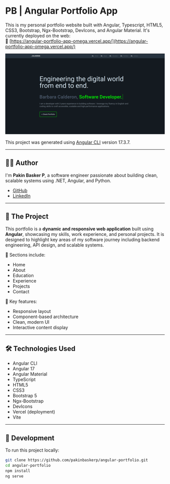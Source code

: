 # PB | Angular Portfolio App

This is my personal portfolio website built with Angular, Typescript, HTML5, CSS3, Bootstrap, Ngx-Bootstrap, DevIcons, and Angular Material. It's currently deployed on the web:  
🔗 [https://angular-portfolio-app-omega.vercel.app/](https://angular-portfolio-app-omega.vercel.app/)

![Pakin Basker Portfolio Screenshot](portfolio.png)

This project was generated using [Angular CLI](https://github.com/angular/angular-cli) version 17.3.7.

---

## 👨‍💻 Author

I'm **Pakin Basker P**, a software engineer passionate about building clean, scalable systems using .NET, Angular, and Python.

- [GitHub](https://github.com/pakinbaskerp)
- [LinkedIn](https://www.linkedin.com/in/pakin-basker-p-69b05b232)

---

## 🚀 The Project

This portfolio is a **dynamic and responsive web application** built using **Angular**, showcasing my skills, work experience, and personal projects. It is designed to highlight key areas of my software journey including backend engineering, API design, and scalable systems.

📁 Sections include:
- Home  
- About  
- Education  
- Experience  
- Projects  
- Contact  

🎯 Key features:
- Responsive layout
- Component-based architecture
- Clean, modern UI
- Interactive content display

---

## 🛠️ Technologies Used

- Angular CLI
- Angular 17
- Angular Material
- TypeScript
- HTML5
- CSS3
- Bootstrap 5
- Ngx-Bootstrap
- DevIcons
- Vercel (deployment)
- Vite

---

## 🔧 Development

To run this project locally:

```bash
git clone https://github.com/pakinbaskerp/angular-portfolio.git
cd angular-portfolio
npm install
ng serve
